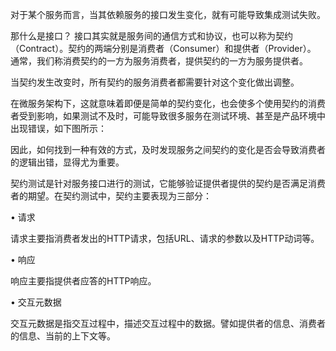 对于某个服务而言，当其依赖服务的接口发生变化，就有可能导致集成测试失败。

那什么是接口？ 接口其实就是服务间的通信方式和协议，也可以称为契约（Contract）。契约的两端分别是消费者（Consumer）和提供者（Provider）。
通常，我们称消费契约的一方为服务消费者，提供契约的一方为服务提供者。

当契约发生改变时，所有契约的服务消费者都需要针对这个变化做出调整。

在微服务架构下，这就意味着即便是简单的契约变化，也会使多个使⽤契约的消费者受到影响，如果测试不及时，可能导致很多服务在测试环境、甚至是产品环境中出现错误，如下图所示：

因此，如何找到一种有效的方式，及时发现服务之间契约的变化是否会导致消费者的逻辑出错，显得尤为重要。

契约测试是针对服务接口进行的测试，它能够验证提供者提供的契约是否满足消费者的期望。在契约测试中，契约主要表现为三部分：

•	请求

请求主要指消费者发出的HTTP请求，包括URL、请求的参数以及HTTP动词等。

•	响应

响应主要指提供者应答的HTTP响应。

•	交互元数据

交互元数据是指交互过程中，描述交互过程中的数据。譬如提供者的信息、消费者的信息、当前的上下文等。

